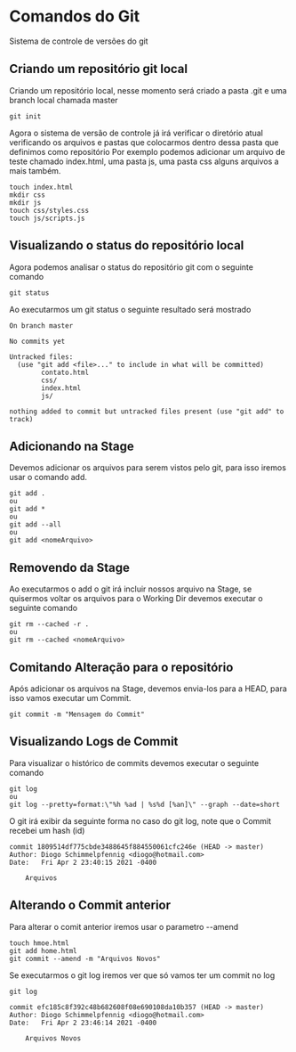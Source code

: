 # Comandos do Git

Sistema de controle de versões do git 

## Criando um repositório git local

Criando um repositório local, nesse momento será criado a pasta .git e uma branch local chamada master

```console
git init
```

Agora o sistema de versão de controle já irá verificar o diretório atual verificando os arquivos e pastas que colocarmos dentro dessa pasta que definimos como repositório
Por exemplo podemos adicionar um arquivo de teste chamado index.html, uma pasta js, uma pasta css alguns arquivos a mais também.

```console
touch index.html
mkdir css
mkdir js
touch css/styles.css
touch js/scripts.js
```

## Visualizando o status do repositório local

Agora podemos analisar o status do repositório git com o seguinte comando

```console
git status
```

Ao executarmos um git status o seguinte resultado será mostrado

```console
On branch master

No commits yet

Untracked files:
  (use "git add <file>..." to include in what will be committed)
        contato.html
        css/
        index.html
        js/

nothing added to commit but untracked files present (use "git add" to track)
```

## Adicionando na Stage

Devemos adicionar os arquivos para serem vistos pelo git, para isso iremos usar o comando add.

```console
git add .
ou 
git add *
ou 
git add --all
ou
git add <nomeArquivo>
```

## Removendo da Stage

Ao executarmos o add o git irá incluir nossos arquivo na Stage, se quisermos voltar os arquivos para o Working Dir devemos executar o seguinte comando

```console
git rm --cached -r .
ou 
git rm --cached <nomeArquivo>
```

## Comitando Alteração para o repositório

Após adicionar os arquivos na Stage, devemos envia-los para a HEAD, para isso vamos executar um Commit.

```console
git commit -m "Mensagem do Commit"
```

## Visualizando Logs de Commit

Para visualizar o histórico de commits devemos executar o seguinte comando

```console
git log
ou 
git log --pretty=format:\"%h %ad | %s%d [%an]\" --graph --date=short 
```

O git irá exibir da seguinte forma no caso do git log, note que o Commit recebei um hash (id)

```console
commit 1809514df775cbde3488645f884550061cfc246e (HEAD -> master)
Author: Diogo Schimmelpfennig <diogo@hotmail.com>
Date:   Fri Apr 2 23:40:15 2021 -0400

    Arquivos
```

## Alterando o Commit anterior

Para alterar o comit anterior iremos usar o parametro --amend

```console
touch hmoe.html
git add home.html
git commit --amend -m "Arquivos Novos"
```

Se executarmos o git log iremos ver que só vamos ter um commit no log

```console
git log

commit efc185c8f392c48b682608f08e690108da10b357 (HEAD -> master)
Author: Diogo Schimmelpfennig <diogo@hotmail.com>
Date:   Fri Apr 2 23:46:14 2021 -0400

    Arquivos Novos
```








